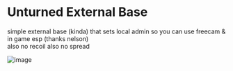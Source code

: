 # Unturned External Base
simple external base (kinda) that sets local admin so you can use freecam &amp; in game esp (thanks nelson)<br>
also no recoil
also no spread

![image](https://user-images.githubusercontent.com/26663693/232260986-ac251574-c6e3-4a44-aa97-750edfeda764.png)
